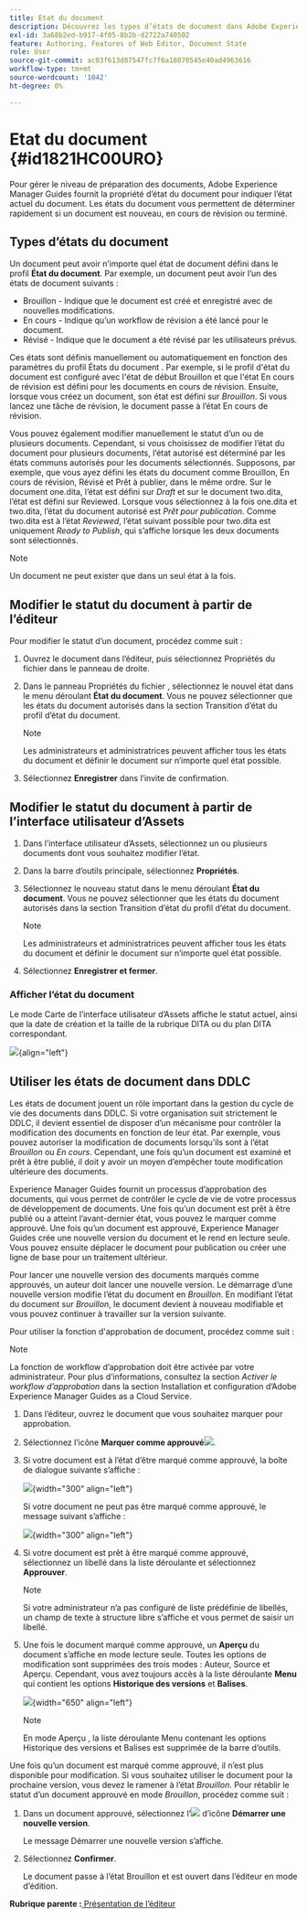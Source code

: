 ```yaml
---
title: Etat du document
description: Découvrez les types d’états de document dans Adobe Experience Manager Guides. Savoir comment modifier ou afficher l’état du document et l’utiliser dans DDLC.
exl-id: 3a68b2ed-b917-4f05-8b2b-d2722a740502
feature: Authoring, Features of Web Editor, Document State
role: User
source-git-commit: ac83f613d87547fc7f6a18070545e40ad4963616
workflow-type: tm+mt
source-wordcount: '1042'
ht-degree: 0%

---
```


# Etat du document {#id1821HC00URO}

Pour gérer le niveau de préparation des documents, Adobe Experience Manager Guides fournit la propriété d’état du document pour indiquer l’état actuel du document. Les états du document vous permettent de déterminer rapidement si un document est nouveau, en cours de révision ou terminé.

## Types d’états du document

Un document peut avoir n’importe quel état de document défini dans le profil **État du document**. Par exemple, un document peut avoir l’un des états de document suivants :

- Brouillon - Indique que le document est créé et enregistré avec de nouvelles modifications.
- En cours - Indique qu’un workflow de révision a été lancé pour le document.
- Révisé - Indique que le document a été révisé par les utilisateurs prévus.

Ces états sont définis manuellement ou automatiquement en fonction des paramètres du profil États du document . Par exemple, si le profil d&#39;état du document est configuré avec l&#39;état de début Brouillon et que l&#39;état En cours de révision est défini pour les documents en cours de révision. Ensuite, lorsque vous créez un document, son état est défini sur *Brouillon*. Si vous lancez une tâche de révision, le document passe à l’état En cours de révision.

Vous pouvez également modifier manuellement le statut d’un ou de plusieurs documents. Cependant, si vous choisissez de modifier l’état du document pour plusieurs documents, l’état autorisé est déterminé par les états communs autorisés pour les documents sélectionnés. Supposons, par exemple, que vous ayez défini les états du document comme Brouillon, En cours de révision, Révisé et Prêt à publier, dans le même ordre. Sur le document one.dita, l’état est défini sur *Draft* et sur le document two.dita, l’état est défini sur Reviewed. Lorsque vous sélectionnez à la fois one.dita et two.dita, l’état du document autorisé est *Prêt pour publication*. Comme two.dita est à l’état *Reviewed*, l’état suivant possible pour two.dita est uniquement *Ready to Publish*, qui s’affiche lorsque les deux documents sont sélectionnés.

>[!NOTE]
>
> Un document ne peut exister que dans un seul état à la fois.

## Modifier le statut du document à partir de l’éditeur

Pour modifier le statut d’un document, procédez comme suit :

1. Ouvrez le document dans l’éditeur, puis sélectionnez Propriétés du fichier dans le panneau de droite.
1. Dans le panneau Propriétés du fichier , sélectionnez le nouvel état dans le menu déroulant **État du document**. Vous ne pouvez sélectionner que les états du document autorisés dans la section Transition d’état du profil d’état du document.

   >[!NOTE]
   >
   >Les administrateurs et administratrices peuvent afficher tous les états du document et définir le document sur n’importe quel état possible.

1. Sélectionnez **Enregistrer** dans l’invite de confirmation.

## Modifier le statut du document à partir de l’interface utilisateur d’Assets

1. Dans l’interface utilisateur d’Assets, sélectionnez un ou plusieurs documents dont vous souhaitez modifier l’état.
1. Dans la barre d’outils principale, sélectionnez **Propriétés**.
1. Sélectionnez le nouveau statut dans le menu déroulant **État du document**. Vous ne pouvez sélectionner que les états du document autorisés dans la section Transition d’état du profil d’état du document.

   >[!NOTE]
   >
   >Les administrateurs et administratrices peuvent afficher tous les états du document et définir le document sur n’importe quel état possible.

1. Sélectionnez **Enregistrer et fermer**.

### Afficher l’état du document

Le mode Carte de l’interface utilisateur d’Assets affiche le statut actuel, ainsi que la date de création et la taille de la rubrique DITA ou du plan DITA correspondant.

![](images/document_state.png){align="left"}

## Utiliser les états de document dans DDLC

Les états de document jouent un rôle important dans la gestion du cycle de vie des documents dans DDLC. Si votre organisation suit strictement le DDLC, il devient essentiel de disposer d’un mécanisme pour contrôler la modification des documents en fonction de leur état. Par exemple, vous pouvez autoriser la modification de documents lorsqu’ils sont à l’état *Brouillon* ou *En cours*. Cependant, une fois qu’un document est examiné et prêt à être publié, il doit y avoir un moyen d’empêcher toute modification ultérieure des documents.

Experience Manager Guides fournit un processus d’approbation des documents, qui vous permet de contrôler le cycle de vie de votre processus de développement de documents. Une fois qu’un document est prêt à être publié ou a atteint l’avant-dernier état, vous pouvez le marquer comme approuvé. Une fois qu’un document est approuvé, Experience Manager Guides crée une nouvelle version du document et le rend en lecture seule. Vous pouvez ensuite déplacer le document pour publication ou créer une ligne de base pour un traitement ultérieur.

Pour lancer une nouvelle version des documents marqués comme approuvés, un auteur doit lancer une nouvelle version. Le démarrage d’une nouvelle version modifie l’état du document en *Brouillon*. En modifiant l’état du document sur *Brouillon*, le document devient à nouveau modifiable et vous pouvez continuer à travailler sur la version suivante.

Pour utiliser la fonction d&#39;approbation de document, procédez comme suit :

>[!NOTE]
>
> La fonction de workflow d’approbation doit être activée par votre administrateur. Pour plus d’informations, consultez la section *Activer le workflow d’approbation* dans la section Installation et configuration d’Adobe Experience Manager Guides as a Cloud Service.

1. Dans l’éditeur, ouvrez le document que vous souhaitez marquer pour approbation.

1. Sélectionnez l’icône **Marquer comme approuvé**![](images/mark_approve_icon.svg).

1. Si votre document est à l’état d’être marqué comme approuvé, la boîte de dialogue suivante s’affiche :

   ![](images/mark-approved-correct-state.png){width="300" align="left"}

   Si votre document ne peut pas être marqué comme approuvé, le message suivant s’affiche :

   ![](images/mark-approved-incorrect-state.png){width="300" align="left"}

1. Si votre document est prêt à être marqué comme approuvé, sélectionnez un libellé dans la liste déroulante et sélectionnez **Approuver**.

   >[!NOTE]
   >
   > Si votre administrateur n’a pas configuré de liste prédéfinie de libellés, un champ de texte à structure libre s’affiche et vous permet de saisir un libellé.

1. Une fois le document marqué comme approuvé, un **Aperçu** du document s’affiche en mode lecture seule. Toutes les options de modification sont supprimées des trois modes : Auteur, Source et Aperçu. Cependant, vous avez toujours accès à la liste déroulante **Menu** qui contient les options **Historique des versions** et **Balises**.

   ![](images/approved-doc-read-only.png){width="650" align="left"}

   >[!NOTE]
   >
   > En mode Aperçu , la liste déroulante Menu contenant les options Historique des versions et Balises est supprimée de la barre d’outils.


Une fois qu’un document est marqué comme approuvé, il n’est plus disponible pour modification. Si vous souhaitez utiliser le document pour la prochaine version, vous devez le ramener à l’état *Brouillon*. Pour rétablir le statut d’un document approuvé en mode *Brouillon*, procédez comme suit :

1. Dans un document approuvé, sélectionnez l’![](images/approved-restart-draft-mode-icon.svg) d’icône **Démarrer une nouvelle version**.

   Le message Démarrer une nouvelle version s’affiche.

1. Sélectionnez **Confirmer**.

   Le document passe à l’état Brouillon et est ouvert dans l’éditeur en mode d’édition.


**Rubrique parente :**[ Présentation de l’éditeur](web-editor.md)
